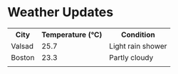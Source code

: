 # Weather Updates

<!-- WEATHER-UPDATE-START -->
<table><tr><th>City</th><th>Temperature (°C)</th><th>Condition</th></tr><tr><td>Valsad</td><td>25.7</td><td>Light rain shower</td></tr><tr><td>Boston</td><td>23.3</td><td>Partly cloudy</td></tr><tr><td></td><td></td><td></td></tr></table>
<!-- WEATHER-UPDATE-END -->
